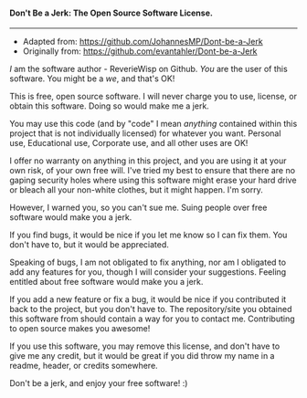#### Don't Be a Jerk: The Open Source Software License.
---
- Adapted from: https://github.com/JohannesMP/Dont-be-a-Jerk
- Originally from: https://github.com/evantahler/Dont-be-a-Jerk

_I_ am the software author - ReverieWisp on Github.
_You_ are the user of this software. You might be a _we_, and that's OK!

This is free, open source software. I will never charge you to use,
license, or obtain this software. Doing so would make me a jerk.

You may use this code (and by "code" I mean _anything_ contained within 
this project that is not individually licensed) for whatever you want. 
Personal use, Educational use, Corporate use, and all other uses are OK!

I offer no warranty on anything in this project, and you are using it at
your own risk, of your own free will. I've tried my best to ensure that 
there are no gaping security holes where using this software might erase
your hard drive or bleach all your non-white clothes, but it might 
happen. I'm sorry. 

However, I warned you, so you can't sue me. Suing people over free 
software would make you a jerk.

If you find bugs, it would be nice if you let me know so I can fix them.
You don't have to, but it would be appreciated. 

Speaking of bugs, I am not obligated to fix anything, nor am I obligated 
to add any features for you, though I will consider your suggestions. 
Feeling entitled about free software would make you a jerk.

If you add a new feature or fix a bug, it would be nice if you contributed 
it back to the project, but you don't have to. The repository/site you 
obtained this software from should contain a way for you to contact me. 
Contributing to open source makes you awesome!

If you use this software, you may remove this license, and don't have to
give me any credit, but it would be great if you did throw my name in
a readme, header, or credits somewhere.

Don't be a jerk, and enjoy your free software! :)
